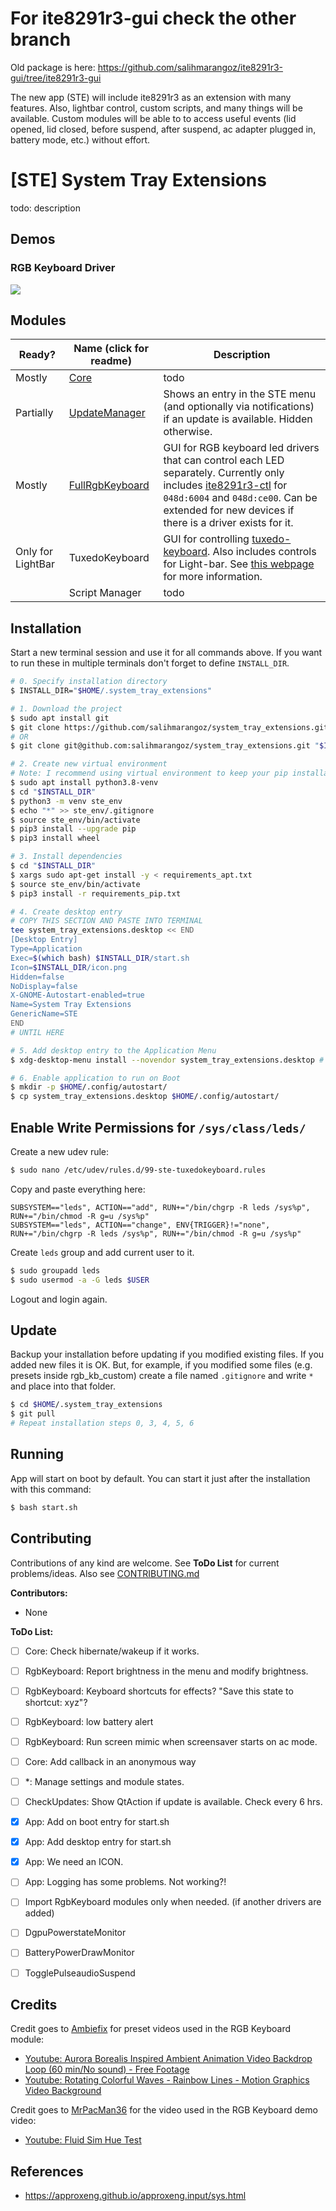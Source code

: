 # For ite8291r3-gui check the other branch

Old package is here: https://github.com/salihmarangoz/ite8291r3-gui/tree/ite8291r3-gui

The new app (STE) will include ite8291r3 as an extension with many features. Also, lightbar control, custom scripts, and many things will be available. Custom modules will be able to to access useful events (lid opened, lid closed, before suspend, after suspend, ac adapter plugged in, battery mode, etc.) without effort.



# [STE] System Tray Extensions

todo: description



## Demos

### RGB Keyboard Driver

[![](https://img.youtube.com/vi/3v0SmxLNwq4/maxresdefault.jpg)](https://youtu.be/3v0SmxLNwq4)



## Modules

| Ready?            | Name (click for readme)                          | Description                                                  |
| ----------------- | ------------------------------------------------ | ------------------------------------------------------------ |
| Mostly            | [Core](modules/Core/README.md)                   | todo                                                         |
| Partially         | [UpdateManager](modules/UpdateManager/README.md) | Shows an entry in the STE menu (and optionally via notifications) if an update is available. Hidden otherwise. |
| Mostly            | [FullRgbKeyboard](modules/RgbKeyboard/README.md) | GUI for RGB keyboard led drivers that can control each LED separately. Currently only includes [ite8291r3-ctl](https://github.com/pobrn/ite8291r3-ctl) for `048d:6004` and `048d:ce00`. Can be extended for new devices if there is a driver exists for it. |
| Only for LightBar | TuxedoKeyboard                                   | GUI for controlling [tuxedo-keyboard](https://github.com/tuxedocomputers/tuxedo-keyboard). Also includes controls for Light-bar. See [this webpage](https://www.tuxedocomputers.com/en/Infos/Help-Support/Instructions/Installation-of-keyboard-drivers-for-TUXEDO-Computers-models-with-RGB-keyboard-.tuxedo) for more information. |
|                   | Script Manager                                   | todo                                                         |



## Installation

Start a new terminal session and use it for all commands above. If you want to run these in multiple terminals don't forget to define `INSTALL_DIR`.

```bash
# 0. Specify installation directory
$ INSTALL_DIR="$HOME/.system_tray_extensions"

# 1. Download the project
$ sudo apt install git
$ git clone https://github.com/salihmarangoz/system_tray_extensions.git "$INSTALL_DIR"
# OR
$ git clone git@github.com:salihmarangoz/system_tray_extensions.git "$INSTALL_DIR"

# 2. Create new virtual environment
# Note: I recommend using virtual environment to keep your pip installations clean
$ sudo apt install python3.8-venv
$ cd "$INSTALL_DIR"
$ python3 -m venv ste_env
$ echo "*" >> ste_env/.gitignore
$ source ste_env/bin/activate
$ pip3 install --upgrade pip
$ pip3 install wheel

# 3. Install dependencies
$ cd "$INSTALL_DIR"
$ xargs sudo apt-get install -y < requirements_apt.txt
$ source ste_env/bin/activate
$ pip3 install -r requirements_pip.txt

# 4. Create desktop entry
# COPY THIS SECTION AND PASTE INTO TERMINAL
tee system_tray_extensions.desktop << END
[Desktop Entry]
Type=Application
Exec=$(which bash) $INSTALL_DIR/start.sh
Icon=$INSTALL_DIR/icon.png
Hidden=false
NoDisplay=false
X-GNOME-Autostart-enabled=true
Name=System Tray Extensions
GenericName=STE
END
# UNTIL HERE

# 5. Add desktop entry to the Application Menu
$ xdg-desktop-menu install --novendor system_tray_extensions.desktop # Add the desktop entry to the apps menu

# 6. Enable application to run on Boot
$ mkdir -p $HOME/.config/autostart/
$ cp system_tray_extensions.desktop $HOME/.config/autostart/
```



## Enable Write Permissions for `/sys/class/leds/`

Create a new udev rule:

```bash
$ sudo nano /etc/udev/rules.d/99-ste-tuxedokeyboard.rules
```

Copy and paste everything here:

```
SUBSYSTEM=="leds", ACTION=="add", RUN+="/bin/chgrp -R leds /sys%p", RUN+="/bin/chmod -R g=u /sys%p"
SUBSYSTEM=="leds", ACTION=="change", ENV{TRIGGER}!="none", RUN+="/bin/chgrp -R leds /sys%p", RUN+="/bin/chmod -R g=u /sys%p"
```

Create `leds` group and add current user to it. 

```bash
$ sudo groupadd leds
$ sudo usermod -a -G leds $USER
```

Logout and login again.



## Update

Backup your installation before updating if you modified existing files. If you added new files it is OK. But, for example, if you modified some files (e.g. presets inside rgb_kb_custom) create a file named `.gitignore` and write `*` and place into that folder.

```bash
$ cd $HOME/.system_tray_extensions
$ git pull
# Repeat installation steps 0, 3, 4, 5, 6
```



## Running

App will start on boot by default. You can start it just after the installation with this command:

```bash
$ bash start.sh
```



## Contributing

Contributions of any kind are welcome. See **ToDo List** for current problems/ideas. Also see [CONTRIBUTING.md](CONTRIBUTING.md)

**Contributors:**

- None

**ToDo List:**

- [ ] Core: Check hibernate/wakeup if it works.
- [ ] RgbKeyboard: Report brightness in the menu and modify brightness.
- [ ] RgbKeyboard: Keyboard shortcuts for effects? "Save this state to shortcut: xyz"?
- [ ] RgbKeyboard: low battery alert
- [ ] RgbKeyboard: Run screen mimic when screensaver starts on ac mode.
- [ ] Core: Add callback in an anonymous way
- [ ] *: Manage settings and module states.
- [ ] CheckUpdates: Show QtAction if update is available. Check every 6 hrs.
- [x] App: Add on boot entry for start.sh
- [x] App: Add desktop entry for start.sh
- [x] App: We need an ICON.
- [ ] App: Logging has some problems. Not working?!
- [ ] Import RgbKeyboard modules only when needed. (if another drivers are added)
- [ ] DgpuPowerstateMonitor
- [ ] BatteryPowerDrawMonitor
- [ ] TogglePulseaudioSuspend



## Credits

Credit goes to [Ambiefix](https://www.youtube.com/channel/UCnwLT9GEwbzfjPusVKtxacA) for preset videos used in the RGB Keyboard module:

- [Youtube: Aurora Borealis Inspired Ambient Animation Video Backdrop Loop (60 min/No sound) - Free Footage](https://www.youtube.com/watch?v=X6PLRiil2F4)
- [Youtube: Rotating Colorful Waves - Rainbow Lines - Motion Graphics Video Background](https://www.youtube.com/watch?v=sTsO_NMjb3o)

Credit goes to [MrPacMan36](https://www.youtube.com/channel/UC7GfgbTJuA6_gi2XEaBcNRw) for the video used in the RGB Keyboard demo video:

- [Youtube: Fluid Sim Hue Test](https://www.youtube.com/watch?v=qC0vDKVPCrw)



## References

- https://approxeng.github.io/approxeng.input/sys.html
